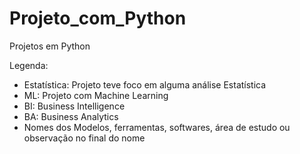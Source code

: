 # Projeto_com_Python
Projetos em Python

Legenda:
- Estatística: Projeto teve foco em alguma análise Estatística
- ML: Projeto com Machine Learning
- BI: Business Intelligence
- BA: Business Analytics
- Nomes dos Modelos, ferramentas, softwares, área de estudo ou observação no final do nome
